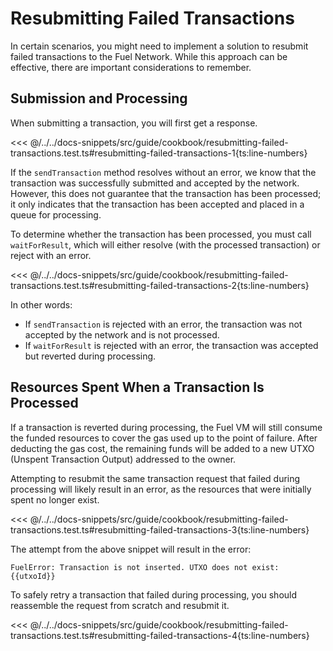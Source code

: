 # Resubmitting Failed Transactions

In certain scenarios, you might need to implement a solution to resubmit failed transactions to the Fuel Network. While this approach can be effective, there are important considerations to remember.


## Submission and Processing

When submitting a transaction, you will first get a response.

<<< @/../../docs-snippets/src/guide/cookbook/resubmitting-failed-transactions.test.ts#resubmitting-failed-transactions-1{ts:line-numbers}

If the `sendTransaction` method resolves without an error, we know that the transaction was successfully submitted and accepted by the network. However, this does not guarantee that the transaction has been processed; it only indicates that the transaction has been accepted and placed in a queue for processing.

To determine whether the transaction has been processed, you must call `waitForResult`, which will either resolve (with the processed transaction) or reject with an error.

<<< @/../../docs-snippets/src/guide/cookbook/resubmitting-failed-transactions.test.ts#resubmitting-failed-transactions-2{ts:line-numbers}

In other words:
 - If `sendTransaction` is rejected with an error, the transaction was not accepted by the network and is not processed.
 - If `waitForResult` is rejected with an error, the transaction was accepted but reverted during processing.

## Resources Spent When a Transaction Is Processed

If a transaction is reverted during processing, the Fuel VM will still consume the funded resources to cover the gas used up to the point of failure. After deducting the gas cost, the remaining funds will be added to a new UTXO (Unspent Transaction Output) addressed to the owner.

Attempting to resubmit the same transaction request that failed during processing will likely result in an error, as the resources that were initially spent no longer exist.

<<< @/../../docs-snippets/src/guide/cookbook/resubmitting-failed-transactions.test.ts#resubmitting-failed-transactions-3{ts:line-numbers}

The attempt from the above snippet will result in the error:

```console
FuelError: Transaction is not inserted. UTXO does not exist: {{utxoId}}
```

To safely retry a transaction that failed during processing, you should reassemble the request from scratch and resubmit it.

<<< @/../../docs-snippets/src/guide/cookbook/resubmitting-failed-transactions.test.ts#resubmitting-failed-transactions-4{ts:line-numbers}
